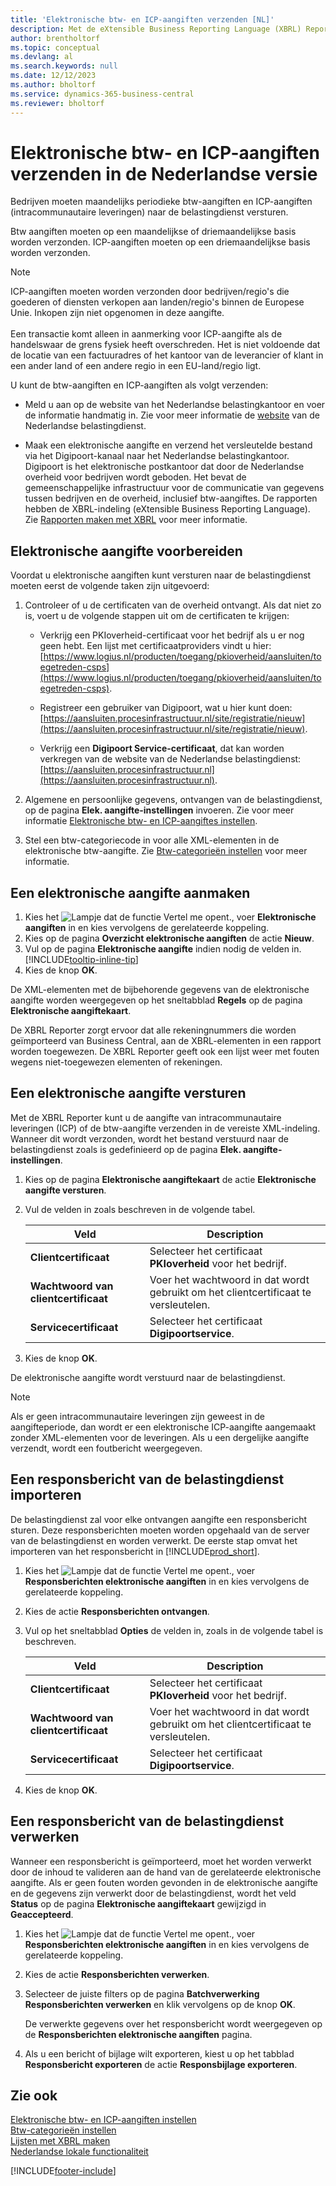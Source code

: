 ```yaml
---
title: 'Elektronische btw- en ICP-aangiften verzenden [NL]'
description: Met de eXtensible Business Reporting Language (XBRL) Reporter kunt u de aangifte van Intracommunautaire Leveringen (ICP) of de btw-aangifte in de vereiste XML-indeling verzenden.
author: brentholtorf
ms.topic: conceptual
ms.devlang: al
ms.search.keywords: null
ms.date: 12/12/2023
ms.author: bholtorf
ms.service: dynamics-365-business-central
ms.reviewer: bholtorf
---
```

# Elektronische btw- en ICP-aangiften verzenden in de Nederlandse versie
Bedrijven moeten maandelijks periodieke btw-aangiften en ICP-aangiften (intracommunautaire leveringen) naar de belastingdienst versturen.  

Btw aangiften moeten op een maandelijkse of driemaandelijkse basis worden verzonden.
ICP-aangiften moeten op een driemaandelijkse basis worden verzonden.

> [!NOTE]  
> ICP-aangiften moeten worden verzonden door bedrijven/regio's die goederen of diensten verkopen aan landen/regio's binnen de Europese Unie. Inkopen zijn niet opgenomen in deze aangifte. <br /><br />
Een transactie komt alleen in aanmerking voor ICP-aangifte als de handelswaar de grens fysiek heeft overschreden. Het is niet voldoende dat de locatie van een factuuradres of het kantoor van de leverancier of klant in een ander land of een andere regio in een EU-land/regio ligt.  

U kunt de btw-aangiften en ICP-aangiften als volgt verzenden:  

- Meld u aan op de website van het Nederlandse belastingkantoor en voer de informatie handmatig in. Zie voor meer informatie de [website](https://go.microsoft.com/fwlink/?LinkID=223151) van de Nederlandse belastingdienst.  

- Maak een elektronische aangifte en verzend het versleutelde bestand via het Digipoort-kanaal naar het Nederlandse belastingkantoor. Digipoort is het elektronische postkantoor dat door de Nederlandse overheid voor bedrijven wordt geboden. Het bevat de gemeenschappelijke infrastructuur voor de communicatie van gegevens tussen bedrijven en de overheid, inclusief btw-aangiftes. De rapporten hebben de XBRL-indeling (eXtensible Business Reporting Language). Zie [Rapporten maken met XBRL](../../bi-create-reports-with-xbrl.md) voor meer informatie.

## Elektronische aangifte voorbereiden
Voordat u elektronische aangiften kunt versturen naar de belastingdienst moeten eerst de volgende taken zijn uitgevoerd:

1. Controleer of u de certificaten van de overheid ontvangt. Als dat niet zo is, voert u de volgende stappen uit om de certificaten te krijgen:

    - Verkrijg een PKIoverheid-certificaat voor het bedrijf als u er nog geen hebt. Een lijst met certificaatproviders vindt u hier: [https://www.logius.nl/producten/toegang/pkioverheid/aansluiten/toegetreden-csps](https://www.logius.nl/producten/toegang/pkioverheid/aansluiten/toegetreden-csps).  

    - Registreer een gebruiker van Digipoort, wat u hier kunt doen: [https://aansluiten.procesinfrastructuur.nl/site/registratie/nieuw](https://aansluiten.procesinfrastructuur.nl/site/registratie/nieuw).

    - Verkrijg een **Digipoort Service-certificaat**, dat kan worden verkregen van de website van de Nederlandse belastingdienst: [https://aansluiten.procesinfrastructuur.nl](https://aansluiten.procesinfrastructuur.nl).

2. Algemene en persoonlijke gegevens, ontvangen van de belastingdienst, op de pagina **Elek. aangifte-instellingen** invoeren. Zie voor meer informatie [Elektronische btw- en ICP-aangiftes instellen](how-to-set-up-electronic-vat-and-icp-declarations.md).

3. Stel een btw-categoriecode in voor alle XML-elementen in de elektronische btw-aangifte. Zie [Btw-categorieën instellen](how-to-set-up-vat-categories.md) voor meer informatie.

## Een elektronische aangifte aanmaken
1. Kies het ![Lampje dat de functie Vertel me opent.](../../media/ui-search/search_small.png "Vertel me wat u wilt doen"), voer **Elektronische aangiften** in en kies vervolgens de gerelateerde koppeling.  
2. Kies op de pagina **Overzicht elektronische aangiften** de actie **Nieuw**.  
3. Vul op de pagina **Elektronische aangifte** indien nodig de velden in. [!INCLUDE[tooltip-inline-tip](../../includes/tooltip-inline-tip_md.md)]  
4. Kies de knop **OK**.

De XML-elementen met de bijbehorende gegevens van de elektronische aangifte worden weergegeven op het sneltabblad **Regels** op de pagina **Elektronische aangiftekaart**.

De XBRL Reporter zorgt ervoor dat alle rekeningnummers die worden geïmporteerd van Business Central, aan de XBRL-elementen in een rapport worden toegewezen. De XBRL Reporter geeft ook een lijst weer met fouten wegens niet-toegewezen elementen of rekeningen.

## Een elektronische aangifte versturen
Met de XBRL Reporter kunt u de aangifte van intracommunautaire leveringen (ICP) of de btw-aangifte verzenden in de vereiste XML-indeling. Wanneer dit wordt verzonden, wordt het bestand verstuurd naar de belastingdienst zoals is gedefinieerd op de pagina **Elek. aangifte-instellingen**.

1. Kies op de pagina **Elektronische aangiftekaart** de actie **Elektronische aangifte versturen**.
2. Vul de velden in zoals beschreven in de volgende tabel.

    |Veld|Description|  
    |---------------------------------|---------------------------------------|  
    |**Clientcertificaat**|Selecteer het certificaat **PKIoverheid** voor het bedrijf.|  
    |**Wachtwoord van clientcertificaat**|Voer het wachtwoord in dat wordt gebruikt om het clientcertificaat te versleutelen.|
    |**Servicecertificaat**|Selecteer het certificaat **Digipoortservice**.|

3. Kies de knop **OK**.  

De elektronische aangifte wordt verstuurd naar de belastingdienst.

> [!NOTE]  
> Als er geen intracommunautaire leveringen zijn geweest in de aangifteperiode, dan wordt er een elektronische ICP-aangifte aangemaakt zonder XML-elementen voor de leveringen. Als u een dergelijke aangifte verzendt, wordt een foutbericht weergegeven.

## Een responsbericht van de belastingdienst importeren
De belastingdienst zal voor elke ontvangen aangifte een responsbericht sturen. Deze responsberichten moeten worden opgehaald van de server van de belastingdienst en worden verwerkt. De eerste stap omvat het importeren van het responsbericht in [!INCLUDE[prod_short](../../includes/prod_short.md)].

1. Kies het ![Lampje dat de functie Vertel me opent.](../../media/ui-search/search_small.png "Vertel me wat u wilt doen"), voer **Responsberichten elektronische aangiften** in en kies vervolgens de gerelateerde koppeling.  
2. Kies de actie **Responsberichten ontvangen**.  
3. Vul op het sneltabblad **Opties** de velden in, zoals in de volgende tabel is beschreven.  

    |Veld|Description|  
    |---------------------------------|---------------------------------------|  
    |**Clientcertificaat**|Selecteer het certificaat **PKIoverheid** voor het bedrijf.|  
    |**Wachtwoord van clientcertificaat**|Voer het wachtwoord in dat wordt gebruikt om het clientcertificaat te versleutelen.|
    |**Servicecertificaat**|Selecteer het certificaat **Digipoortservice**.|  

4. Kies de knop **OK**.

## Een responsbericht van de belastingdienst verwerken
Wanneer een responsbericht is geïmporteerd, moet het worden verwerkt door de inhoud te valideren aan de hand van de gerelateerde elektronische aangifte. Als er geen fouten worden gevonden in de elektronische aangifte en de gegevens zijn verwerkt door de belastingdienst, wordt het veld **Status** op de pagina **Elektronische aangiftekaart** gewijzigd in **Geaccepteerd**.

1. Kies het ![Lampje dat de functie Vertel me opent.](../../media/ui-search/search_small.png "Vertel me wat u wilt doen"), voer **Responsberichten elektronische aangiften** in en kies vervolgens de gerelateerde koppeling.  
2. Kies de actie **Responsberichten verwerken**.  
3. Selecteer de juiste filters op de pagina **Batchverwerking Responsberichten verwerken** en klik vervolgens op de knop **OK**.  

    De verwerkte gegevens over het responsbericht wordt weergegeven op de **Responsberichten elektronische aangiften** pagina.  

4. Als u een bericht of bijlage wilt exporteren, kiest u op het tabblad **Responsbericht exporteren** de actie **Responsbijlage exporteren**.

## Zie ook  
[Elektronische btw- en ICP-aangiften instellen](how-to-set-up-electronic-vat-and-icp-declarations.md)  
[Btw-categorieën instellen](how-to-set-up-vat-categories.md)  
[Lijsten met XBRL maken](../../bi-create-reports-with-xbrl.md)  
[Nederlandse lokale functionaliteit](netherlands-local-functionality.md)


[!INCLUDE[footer-include](../../includes/footer-banner.md)]